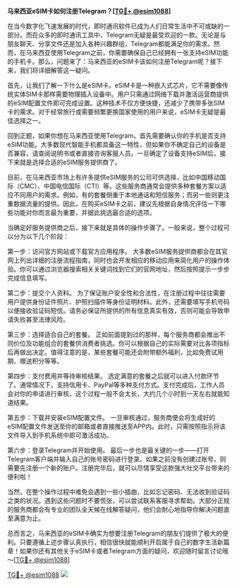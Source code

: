 **马来西亚eSIM卡如何注册Telegram？[[TG💪+ @esim1088](https://t.me/s/esim1088)]**

在当今数字化飞速发展的时代，即时通讯软件已成为人们日常生活中不可或缺的一部分。而在众多的即时通讯工具中，Telegram无疑是最受欢迎的一款。无论是与朋友聊天、分享文件还是加入各种兴趣群组，Telegram都能满足你的需求。然而，在马来西亚使用Telegram之前，你需要确保自己已经拥有一张支持eSIM功能的手机卡。那么，问题来了：马来西亚的eSIM卡该如何注册Telegram呢？接下来，我们将详细解答这一疑问。

首先，让我们了解一下什么是eSIM卡。eSIM卡是一种嵌入式芯片，它不需要像传统实体SIM卡那样需要物理插入设备中。用户只需通过网络下载并激活运营商提供的eSIM配置文件即可完成设置。这种技术不仅方便快捷，还减少了携带多张SIM卡的需求。对于经常旅行或需要频繁更换国家使用的用户来说，eSIM卡无疑是最佳选择之一。

回到正题，如果你想在马来西亚使用Telegram，首先需要确认你的手机是否支持eSIM功能。大多数现代智能手机都具备这一特性，但如果你不确定自己的设备是否兼容，请查阅说明书或者直接咨询客服人员。一旦确定了设备支持eSIM后，接下来就是选择合适的eSIM服务提供商了。

目前，在马来西亚市场上有许多提供eSIM服务的公司可供选择，比如中国移动国际（CMC）、中国电信国际（CTI）等。这些服务商通常会提供多种套餐方案以适应不同用户的需求。例如，有的套餐侧重于本地通话和短信服务；而另一些则更注重数据流量的提供。因此，在购买eSIM卡之前，建议先根据自身情况评估一下哪些功能对你而言最为重要，并据此挑选最合适的选项。

当确定好服务提供商之后，接下来就是具体的操作步骤了。一般来说，整个过程可以分为以下几个阶段：

第一步：访问官方网站或下载官方应用程序。
大多数eSIM服务提供商都会在其官网上列出详细的注册流程指南，同时也会开发相应的移动应用来简化用户的操作体验。你可以通过浏览器搜索相关关键词找到它们的官网地址，然后按照提示一步步完成信息填写。

第二步：提交个人资料。
为了保证账户安全性和合法性，在注册过程中往往需要用户提供身份证件照片、护照扫描件等身份证明材料。此外，还需要填写手机号码以便接收验证码短信。请务必保证所提供的所有信息真实有效，否则可能会导致申请失败甚至法律风险。

第三步：选择适合自己的套餐。
正如前面提到过的那样，每个服务商都会推出不同价位及功能组合的套餐供消费者挑选。你可以根据自己的实际需要对比各项指标后再做出决定。值得注意的是，某些套餐可能还会附带额外福利，比如免费试用期、赠送积分等等。

第四步：支付费用并等待审核结果。
选定满意的套餐之后就可以进入付款环节了。通常情况下，支持信用卡、PayPal等多种支付方式。支付完成后，工作人员会对你的申请进行审核，这个过程一般不会太长，大约几个小时到一天左右就能知道结果。

第五步：下载并安装eSIM配置文件。
一旦审核通过，服务商便会将生成好的eSIM配置文件发送至你的邮箱或者直接推送至APP内。此时，只需按照指示将该文件导入到手机系统中即可激活成功。

第六步：登录Telegram并开始使用。
最后一步也是最关键的一步——打开Telegram客户端并输入自己的账号密码进行登录。如果之前没有创建过账号，则需要先注册一个新的账户。注册完毕后，就可以尽情享受这款强大社交平台带来的便利啦！

当然，在整个操作过程中难免会遇到一些小插曲，比如忘记密码、无法收到验证码之类的状况。遇到这些问题时不要慌张，可以尝试联系客服寻求帮助。大部分正规的服务商都会有专业的团队全天候在线解答疑问，他们会耐心地指导你解决问题直至满意为止。

总而言之，马来西亚的eSIM卡确实为想要注册Telegram的朋友们提供了极大的便利。只要遵循上述步骤认真执行，相信很快就能顺利开启属于自己的数字生活新篇章！如果你还有其他关于eSIM卡或者Telegram方面的疑问，欢迎随时留言讨论哦～[[TG💪+ @esim1088](https://t.me/s/esim1088)]

[TG💪+ @esim1088](https://t.me/s/esim1088) ![](https://i.postimg.cc/4NQfJmqS/Snipaste-2025-05-13-00-14-12.png)